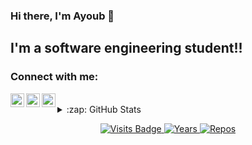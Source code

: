 
### Hi there, I'm Ayoub 👋
## I'm a software engineering student!!
### Connect with me:

[<img align="left" alt="codeSTACKr | Twitter" width="22px" src="https://cdn.jsdelivr.net/npm/simple-icons@v3/icons/twitter.svg" />][twitter]
[<img align="left" alt="codeSTACKr | LinkedIn" width="22px" src="https://cdn.jsdelivr.net/npm/simple-icons@v3/icons/linkedin.svg" />][linkedin]
[<img align="left" alt="codeSTACKr | Instagram" width="22px" src="https://cdn.jsdelivr.net/npm/simple-icons@v3/icons/instagram.svg" />][instagram]

<br />

<details>
  <summary>:zap: GitHub Stats</summary>
  <img align="left" alt="AyoubGrioui's GitHub Stats" src="https://github-readme-stats.vercel.app/api?username=AyoubGrioui&theme=dracula" />

</details>

<p align="center">
  <a href="https://badges.pufler.dev/visits/ayoubgrioui/ayoubgrioui">
    <img src="https://badges.pufler.dev/visits/ayoubgrioui/ayoubgrioui?style=flat-square&color=blue&logo=github?1" alt="Visits Badge">
  </a>
  <a href="https://badges.pufler.dev/years/ayoubgrioui">
    <img src="https://badges.pufler.dev/years/ayoubgrioui?style=flat-square&color=blue&logo=github?1" alt="Years">
  </a>
  <a href="https://badges.pufler.dev/repos/ayoubgrioui">
    <img src="https://badges.pufler.dev/repos/ayoubgrioui?style=flat-square&color=blue&logo=github?1" alt="Repos">
  </a>
</p>

[twitter]: https://twitter.com/grioui_ayoub
[instagram]: https://www.instagram.com/theworld.is.gray
[linkedin]: https://www.linkedin.com/in/griouiayoub/


